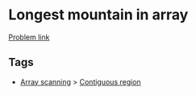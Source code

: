 # Longest mountain in array

[Problem link](https://leetcode.com/problems/longest-mountain-in-array)

## Tags

* [Array scanning](/README.md#Array_scanning) > [Contiguous region](/README.md#Array_scanning-Contiguous_region)
